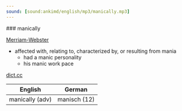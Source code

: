 ```yaml
---
sound: [sound:ankimd/english/mp3/manically.mp3]
---
```


\### manically

[Merriam-Webster](https://www.merriam-webster.com/dictionary/manically)

- affected with, relating to, characterized by, or resulting from mania
    - had a manic personality
    - his manic work pace

[dict.cc](https://www.dict.cc/manically)

| English        | German       |
| -------------- | ------------ |
| manically (adv) | manisch (12) |
